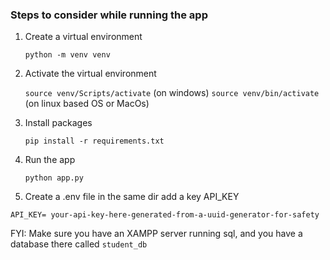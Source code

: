 ### Steps to consider while running the app

1. Create a virtual environment

    `python -m venv venv`

3. Activate the virtual environment

    `source venv/Scripts/activate` (on windows)
   `source venv/bin/activate` (on linux based OS or MacOs)

4. Install packages

   `pip install -r requirements.txt`

5. Run the app

   `python app.py`

6. Create a .env file in the same dir add a key API_KEY

`API_KEY= your-api-key-here-generated-from-a-uuid-generator-for-safety`


FYI: Make sure you have an XAMPP server running sql, and you have a database there called `student_db`
